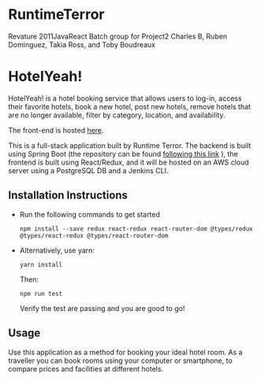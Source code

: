 # RuntimeTerror
Revature 2011JavaReact Batch group for Project2
Charles B, Ruben Dominguez, Takia Ross, and Toby Boudreaux

# HotelYeah!
HotelYeah! is a hotel booking service that allows users to log-in, access their favorite hotels, book a new hotel, post new hotels, remove hotels that are no longer available, filter by category, location, and availability. 

The front-end is hosted [here](http://18.218.171.150:8081).

This is a full-stack application built by Runtime Terror. The backend is built using Spring Boot (the repository can be found [following this link](https://github.com/RubenDguez/HotelYeah-API) ), the frontend is built using React/Redux, and it will be hosted on an AWS cloud server using a PostgreSQL DB and a Jenkins CLI.

## Installation Instructions

- Run the following commands to get started

    ```npm install --save redux react-redux react-router-dom @types/redux @types/react-redux @types/react-router-dom```

- Alternatively, use yarn:

    `yarn install`

    Then:

    `npm run test`

    Verify the test are passing and you are good to go!

## Usage
Use this application as a  method for booking your ideal hotel room. As a traveller you can book rooms using your computer or smartphone, to compare prices and facilities at different hotels.
